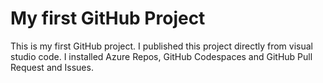 # My first GitHub Project
This is my first GitHub project. I published this project directly from visual studio code. I installed Azure Repos, GitHub Codespaces and GitHub Pull Request and Issues.